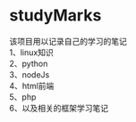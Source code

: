 # studyMarks
该项目用以记录自己的学习的笔记 <br/>
1、linux知识 <br/>
2、python <br/>
3、nodeJs <br/>
4、html前端 <br/>
5、php <br/>
6、以及相关的框架学习笔记 <br/>

